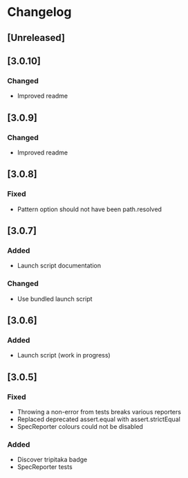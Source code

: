 # Changelog

## [Unreleased]

## [3.0.10]
### Changed
- Improved readme

## [3.0.9]
### Changed
- Improved readme

## [3.0.8]
### Fixed
- Pattern option should not have been path.resolved

## [3.0.7]
### Added
- Launch script documentation

### Changed
- Use bundled launch script

## [3.0.6]
### Added
- Launch script (work in progress)

## [3.0.5]
### Fixed
- Throwing a non-error from tests breaks various reporters
- Replaced deprecated assert.equal with assert.strictEqual
- SpecReporter colours could not be disabled

### Added
- Discover tripitaka badge
- SpecReporter tests
